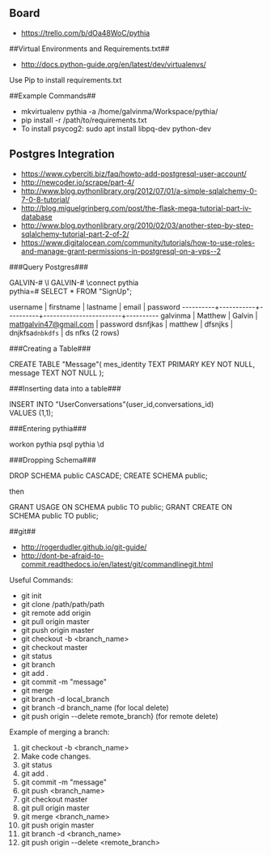## Board ##
* https://trello.com/b/dOa48WoC/pythia

##Virtual Environments and Requirements.txt##

* http://docs.python-guide.org/en/latest/dev/virtualenvs/

Use Pip to install requirements.txt

##Example Commands##

* mkvirtualenv pythia -a /home/galvinma/Workspace/pythia/
* pip install -r /path/to/requirements.txt
* To install psycog2: sudo apt install libpq-dev python-dev

## Postgres Integration ##

* https://www.cyberciti.biz/faq/howto-add-postgresql-user-account/
* http://newcoder.io/scrape/part-4/  
* http://www.blog.pythonlibrary.org/2012/07/01/a-simple-sqlalchemy-0-7-0-8-tutorial/ 
* http://blog.miguelgrinberg.com/post/the-flask-mega-tutorial-part-iv-database
* http://www.blog.pythonlibrary.org/2010/02/03/another-step-by-step-sqlalchemy-tutorial-part-2-of-2/
* https://www.digitalocean.com/community/tutorials/how-to-use-roles-and-manage-grant-permissions-in-postgresql-on-a-vps--2

###Query Postgres###

GALVIN-# \l
GALVIN-# \connect pythia                 
pythia=# SELECT * FROM "SignUp";

 username | firstname | lastname |         email          | password 
----------+-----------+----------+------------------------+----------
 galvinma | Matthew   | Galvin   | mattgalvin47@gmail.com | password
 dsnfjkas | matthew   | dfsnjks  | dnjkfsa`dnbkdfs`       | ds nfks
(2 rows)

###Creating a Table###

CREATE TABLE "Message"(
   mes_identity TEXT PRIMARY KEY     NOT NULL,
   message           TEXT    NOT NULL
);

###Inserting data into a table###

INSERT INTO "UserConversations"(user_id,conversations_id)                                                                                                               
VALUES                                                                                                                                                                    (1,1);


###Entering pythia###

workon pythia
psql pythia
\d


###Dropping Schema###

DROP SCHEMA public CASCADE;
CREATE SCHEMA public;

then


GRANT USAGE ON SCHEMA public TO public;
GRANT CREATE ON SCHEMA public TO public;

##git##

* http://rogerdudler.github.io/git-guide/
* http://dont-be-afraid-to-commit.readthedocs.io/en/latest/git/commandlinegit.html

Useful Commands:

* git init
* git clone /path/path/path
* git remote add origin <server>
* git pull origin master
* git push origin master
* git checkout -b <branch_name>
* git checkout master
* git status
* git branch
* git add .
* git commit -m "message"
* git merge <branch>
* git branch -d local_branch
* git branch -d branch_name   (for local delete)
* git push origin --delete remote_branch}   (for remote delete)

Example of merging a branch:

1. git checkout -b <branch_name>
1. Make code changes.
1. git status
1. git add .
1. git commit -m "message"
1. git push <branch_name>
1. git checkout master
1. git pull origin master
1. git merge <branch_name>
1. git push origin master
1. git branch -d <branch_name>
1. git push origin --delete <remote_branch>
